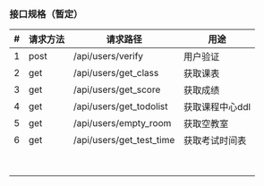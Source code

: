 ### 接口规格（暂定）

| #    | 请求方法 | 请求路径                 | 用途            |
| ---- | -------- | ------------------------ | --------------- |
| 1    | post     | /api/users/verify        | 用户验证        |
| 2    | get      | /api/users/get_class     | 获取课表        |
| 3    | get      | /api/users/get_score     | 获取成绩        |
| 4    | get      | /api/users/get_todolist  | 获取课程中心ddl |
| 5    | get      | /api/users/empty_room    | 获取空教室      |
| 6    | get      | /api/users/get_test_time | 获取考试时间表  |
|      |          |                          |                 |
|      |          |                          |                 |
|      |          |                          |                 |
|      |          |                          |                 |
|      |          |                          |                 |
|      |          |                          |                 |
|      |          |                          |                 |
|      |          |                          |                 |